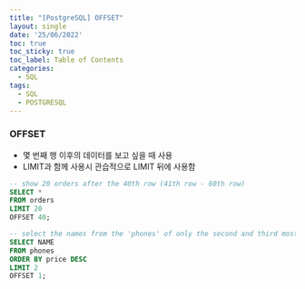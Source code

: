 ```yaml
---
title: "[PostgreSQL] OFFSET"
layout: single
date: '25/06/2022'
toc: true
toc_sticky: true
toc_label: Table of Contents
categories:
  - SQL
tags:
  - SQL
  - POSTGRESQL
---
```


### OFFSET
* 몇 번째 행 이후의 데이터를 보고 싶을 때 사용
* LIMIT과 함께 사용시 관습적으로 LIMIT 뒤에 사용함

```sql
-- show 20 orders after the 40th row (41th row - 60th row)
SELECT * 
FROM orders 
LIMIT 20
OFFSET 40; 

-- select the names from the 'phones' of only the second and third most expensive phones
SELECT NAME
FROM phones
ORDER BY price DESC
LIMIT 2
OFFSET 1;
```


